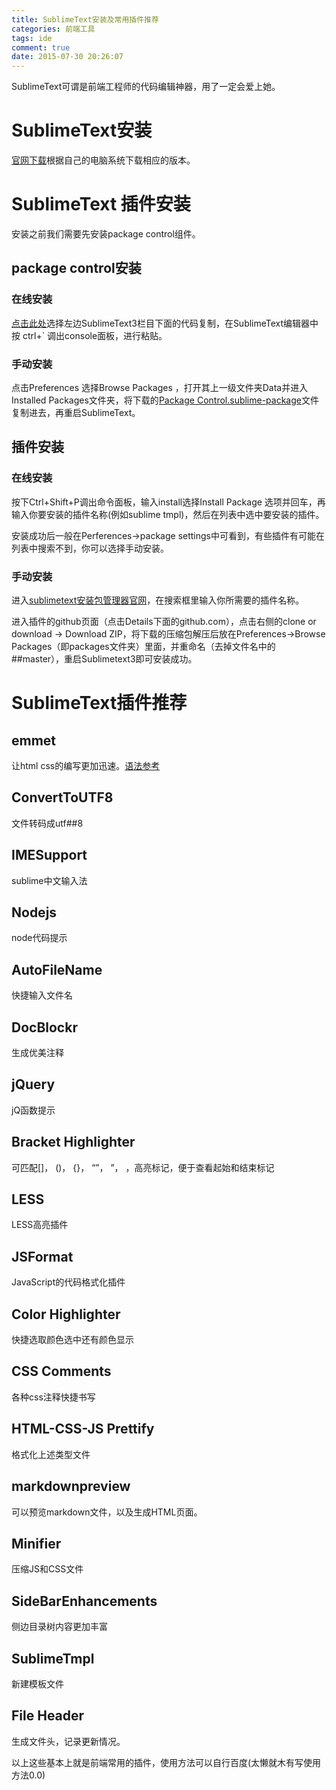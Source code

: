 ```yaml
---
title: SublimeText安装及常用插件推荐
categories: 前端工具
tags: ide
comment: true
date: 2015-07-30 20:26:07
---
```

SublimeText可谓是前端工程师的代码编辑神器，用了一定会爱上她。

<!-- more -->

# SublimeText安装

[官网下载](http://www.sublimetext.com/3)根据自己的电脑系统下载相应的版本。

# SublimeText 插件安装

安装之前我们需要先安装package control组件。

## package control安装

### 在线安装

[点击此处](https://packagecontrol.io/installation#st3)选择左边SublimeText3栏目下面的代码复制，在SublimeText编辑器中按 ctrl+` 调出console面板，进行粘贴。

### 手动安装

点击Preferences 选择Browse Packages ，打开其上一级文件夹Data并进入Installed Packages文件夹，将下载的[Package Control.sublime-package](https://packagecontrol.io/Package%20Control.sublime-package)文件复制进去，再重启SublimeText。

## 插件安装

### 在线安装

按下Ctrl+Shift+P调出命令面板，输入install选择Install Package 选项并回车，再输入你要安装的插件名称(例如sublime tmpl)，然后在列表中选中要安装的插件。

安装成功后一般在Perferences->package settings中可看到，有些插件有可能在列表中搜索不到，你可以选择手动安装。

### 手动安装

进入[sublimetext安装包管理器官网](https://packagecontrol.io/)，在搜索框里输入你所需要的插件名称。

进入插件的github页面（点击Details下面的github.com），点击右侧的clone or download -> Download ZIP，将下载的压缩包解压后放在Preferences->Browse Packages（即packages文件夹）里面，并重命名（去掉文件名中的##master），重启Sublimetext3即可安装成功。

# SublimeText插件推荐

## emmet

让html css的编写更加迅速。[语法参考](http://docs.emmet.io/cheat##sheet/)

## ConvertToUTF8

文件转码成utf##8

## IMESupport

sublime中文输入法

## Nodejs

node代码提示

## AutoFileName

快捷输入文件名

## Doc​Blockr

生成优美注释

## jQuery

jQ函数提示

## Bracket Highlighter

可匹配[]， ()， {}， “”， ”， <tag></tag>，高亮标记，便于查看起始和结束标记

## LESS

LESS高亮插件
## JSFormat

JavaScript的代码格式化插件

## Color Highlighter

快捷选取颜色选中还有颜色显示

## CSS Comments

各种css注释快捷书写

## HTML-CSS-JS Prettify

格式化上述类型文件

## markdownpreview

可以预览markdown文件，以及生成HTML页面。

## Minifier

压缩JS和CSS文件

## SideBarEnhancements

侧边目录树内容更加丰富

## SublimeTmpl

新建模板文件

## File Header

生成文件头，记录更新情况。

以上这些基本上就是前端常用的插件，使用方法可以自行百度(太懒就木有写使用方法0.0)
